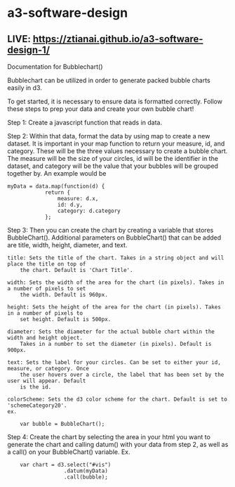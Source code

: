 # a3-software-design

## LIVE: https://ztianai.github.io/a3-software-design-1/


Documentation for Bubblechart()

Bubblechart can be utilized in order to generate packed bubble charts easily in d3.

To get started, it is necessary to ensure data is formatted correctly. Follow these steps to prep
your data and create your own bubble chart!

Step 1: Create a javascript function that reads in data.

Step 2: Within that data, format the data by using map to create a new dataset. It is important       in your map function to return your measure, id, and category. These will be the three values       necessary to create a bubble chart. The measure will be the size of your circles, id will be        the identifier in the dataset, and category will be the value that your bubbles will be grouped     together by. An example would be 

    myData = data.map(function(d) {
                return {
                    measure: d.x,
                    id: d.y,
                    category: d.category
                };

Step 3: Then you can create the chart by creating a variable that stores BubbleChart(). Additional      parameters on BubbleChart() that can be added are title, width, height, diameter, and text. 

    title: Sets the title of the chart. Takes in a string object and will place the title on top of 
        the chart. Default is 'Chart Title'.

    width: Sets the width of the area for the chart (in pixels). Takes in a number of pixels to set
        the width. Default is 960px.

    height: Sets the height of the area for the chart (in pixels). Takes in a number of pixels to 
        set height. Default is 500px.

    diameter: Sets the diameter for the actual bubble chart within the width and height object.
        Takes in a number to set the diameter (in pixels). Default is 900px. 

    text: Sets the label for your circles. Can be set to either your id, measure, or category. Once
        the user hovers over a circle, the label that has been set by the user will appear. Default
        is the id.
        
    colorScheme: Sets the d3 color scheme for the chart. Default is set to 'schemeCategory20'.
    ex. 
    
        var bubble = BubbleChart();

Step 4: Create the chart by selecting the area in your html you want to generate the chart and      calling datum() with your data from step 2, as well as a call() on your BubbleChart() variable.
    Ex. 
    
        var chart = d3.select("#vis")
                      .datum(myData)
                      .call(bubble);